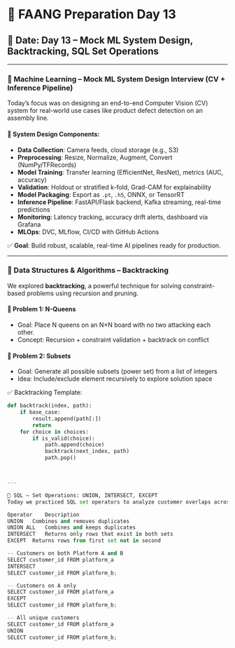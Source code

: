 # 🚀 FAANG Preparation Day 13

## 📅 Date: Day 13 – Mock ML System Design, Backtracking, SQL Set Operations

---

### 🎯 Machine Learning – Mock ML System Design Interview (CV + Inference Pipeline)

Today’s focus was on designing an end-to-end Computer Vision (CV) system for real-world use cases like product defect detection on an assembly line.

#### 🔧 System Design Components:
- **Data Collection**: Camera feeds, cloud storage (e.g., S3)
- **Preprocessing**: Resize, Normalize, Augment, Convert (NumPy/TFRecords)
- **Model Training**: Transfer learning (EfficientNet, ResNet), metrics (AUC, accuracy)
- **Validation**: Holdout or stratified k-fold, Grad-CAM for explainability
- **Model Packaging**: Export as `.pt`, `.h5`, ONNX, or TensorRT
- **Inference Pipeline**: FastAPI/Flask backend, Kafka streaming, real-time predictions
- **Monitoring**: Latency tracking, accuracy drift alerts, dashboard via Grafana
- **MLOps**: DVC, MLflow, CI/CD with GitHub Actions

✅ **Goal**: Build robust, scalable, real-time AI pipelines ready for production.

---

### 📘 Data Structures & Algorithms – Backtracking

We explored **backtracking**, a powerful technique for solving constraint-based problems using recursion and pruning.

#### 🔲 Problem 1: N-Queens
- Goal: Place N queens on an N×N board with no two attacking each other.
- Concept: Recursion + constraint validation + backtrack on conflict

#### 🔢 Problem 2: Subsets
- Goal: Generate all possible subsets (power set) from a list of integers
- Idea: Include/exclude element recursively to explore solution space

✅ Backtracking Template:
```python
def backtrack(index, path):
    if base_case:
        result.append(path[:])
        return
    for choice in choices:
        if is_valid(choice):
            path.append(choice)
            backtrack(next_index, path)
            path.pop()



---

🧮 SQL – Set Operations: UNION, INTERSECT, EXCEPT
Today we practiced SQL set operators to analyze customer overlaps across different platforms.

Operator	Description
UNION	Combines and removes duplicates
UNION ALL	Combines and keeps duplicates
INTERSECT	Returns only rows that exist in both sets
EXCEPT	Returns rows from first set not in second

-- Customers on both Platform A and B
SELECT customer_id FROM platform_a
INTERSECT
SELECT customer_id FROM platform_b;

-- Customers on A only
SELECT customer_id FROM platform_a
EXCEPT
SELECT customer_id FROM platform_b;

-- All unique customers
SELECT customer_id FROM platform_a
UNION
SELECT customer_id FROM platform_b;
